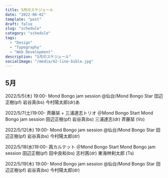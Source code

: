 ```yaml
---
title: 5月のスケジュール
date: "2022-06-02"
template: "post"
draft: false
slug: "schedule"
category: "schedule"
tags:
  - "Design"
  - "Typography"
  - "Web Development"
description: "5月のスケジュール"
socialImage: "/media/42-line-bible.jpg"
---
```


## 5月

2022/5/5(木) 19:00-
Mond Bongo jam session
@仙台/Mond Bongo Star
田辺正樹(pf) 岩谷真(bs) 今村陽太郎(dr)あ

2022/5/7(土)19:00-
斉藤栞 + 三浦達志トリオ
＠Mond Bongo Start Mond Bongo jam session
田辺正樹(pf) 岩谷真(bs) 三浦達志(dr) 斉藤栞 (Vo)

2022/5/12(木) 19:00- 
Mond Bongo jam session
@仙台/Mond Bongo Star
田辺正樹(pf) 岩谷真(bs) 今村陽太郎(dr)

2022/5/18(水)19:00-
茜カルテット
＠Mond Bongo Start Mond Bongo jam session
田辺正樹(pf) 田中良和(bs) 志村茜(dr) 東海林剣太郎 (Ts)

2022/5/19(木) 19:00- 
Mond Bongo jam session
@仙台/Mond Bongo Star
田辺正樹(pf) 岩谷真(bs) 今村陽太郎(dr)